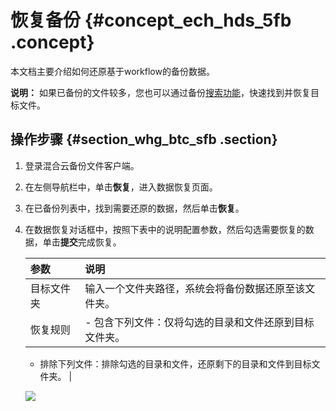 # 恢复备份 {#concept_ech_hds_5fb .concept}

本文档主要介绍如何还原基于workflow的备份数据。

**说明：** 如果已备份的文件较多，您也可以通过备份[搜索功能](intl.zh-CN/本地备份教程/基于workflow的备份/备份搜索.md)，快速找到并恢复目标文件。

## 操作步骤 {#section_whg_btc_sfb .section}

1.  登录混合云备份文件客户端。
2.  在左侧导航栏中，单击**恢复**，进入数据恢复页面。
3.  在已备份列表中，找到需要还原的数据，然后单击**恢复**。
4.  在数据恢复对话框中，按照下表中的说明配置参数，然后勾选需要恢复的数据，单击**提交**完成恢复。

    |参数|说明|
    |:-|:-|
    |目标文件夹|输入一个文件夹路径，系统会将备份数据还原至该文件夹。|
    |恢复规则|     -   包含下列文件：仅将勾选的目录和文件还原到目标文件夹。
    -   排除下列文件：排除勾选的目录和文件，还原剩下的目录和文件到目标文件夹。
 |

    ![](http://static-aliyun-doc.oss-cn-hangzhou.aliyuncs.com/assets/img/64009/154804251132583_zh-CN.png)


